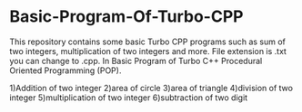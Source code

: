 # Basic-Program-Of-Turbo-CPP
This repository contains some basic Turbo CPP programs such as sum of two integers, multiplication of two integers and more. File extension is .txt you can change to .cpp. In Basic Program of Turbo C++ Procedural Oriented Programming (POP).

1)Addition of two integer
2)area of  circle
3)area of triangle
4)division of two integer
5)multiplication of two integer
6)subtraction of two digit
